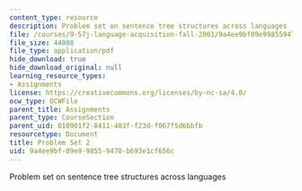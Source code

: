 ```yaml
---
content_type: resource
description: Problem set on sentence tree structures across languages
file: /courses/9-57j-language-acquisition-fall-2001/9a4ee9bf09e998559470b693e1cf656c_problemset2.pdf
file_size: 44008
file_type: application/pdf
hide_download: true
hide_download_original: null
learning_resource_types:
- Assignments
license: https://creativecommons.org/licenses/by-nc-sa/4.0/
ocw_type: OCWFile
parent_title: Assignments
parent_type: CourseSection
parent_uid: 010901f2-8411-403f-f23d-f067f5d6bbfb
resourcetype: Document
title: Problem Set 2
uid: 9a4ee9bf-09e9-9855-9470-b693e1cf656c
---
```

Problem set on sentence tree structures across languages